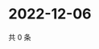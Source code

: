 # 2022-12-06

共 0 条

<!-- BEGIN WEIBO -->
<!-- 最后更新时间 Tue Dec 06 2022 07:14:46 GMT+0800 (China Standard Time) -->

<!-- END WEIBO -->
